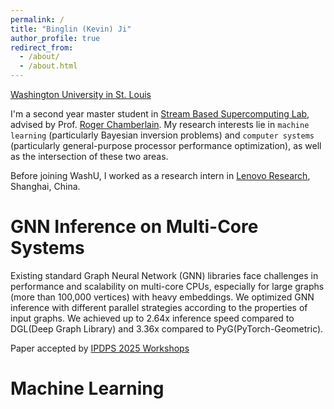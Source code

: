 ```yaml
---
permalink: /
title: "Binglin (Kevin) Ji"
author_profile: true
redirect_from: 
  - /about/
  - /about.html
---
```

[Washington University in St. Louis](https://washu.edu)

I'm a second year master student in [Stream Based Supercomputing Lab](https://sbs.wustl.edu), advised by Prof. [Roger Chamberlain](https://www.ccrc.wustl.edu/~roger/). My research interests lie in `machine learning` (particularly Bayesian inversion problems) and `computer systems` (particularly general-purpose processor performance optimization), as well as the intersection of these two areas.

Before joining WashU, I worked as a research intern in [Lenovo Research](https://research.lenovo.com/webapp/view_English/researchField.html), Shanghai, China. 

GNN Inference on Multi-Core Systems
======
Existing standard Graph Neural Network (GNN) libraries face challenges in performance and scalability on multi-core CPUs, especially for large graphs (more than 100,000 vertices) with heavy embeddings. We optimized GNN inference with different parallel strategies according to the properties of input graphs. We achieved up to 2.64x inference speed compared to DGL(Deep Graph Library) and 3.36x compared to PyG(PyTorch-Geometric).

Paper accepted by [IPDPS 2025 Workshops](https://www.ipdps.org/ipdps2025/2025-workshops.html)


Machine Learning
======



